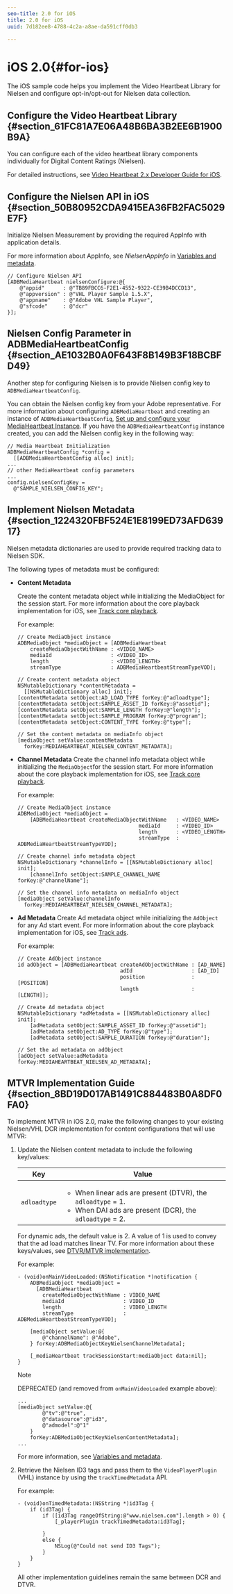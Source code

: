 ```yaml
---
seo-title: 2.0 for iOS
title: 2.0 for iOS
uuid: 7d182ee8-4788-4c2a-a8ae-da591cff0db3

---
```


# iOS 2.0{#for-ios}

The iOS sample code helps you implement the Video Heartbeat Library for Nielsen and configure opt-in/opt-out for Nielsen data collection.

## Configure the Video Heartbeat Library {#section_61FC81A7E06A48B6BA3B2EE6B1900B9A}

You can configure each of the video heartbeat library components individually for Digital Content Ratings (Nielsen).

For detailed instructions, see [Video Heartbeat 2.x Developer Guide for iOS](https://marketing.adobe.com/resources/help/en_US/sc/appmeasurement/hbvideo/ios_2.0/).

## Configure the Nielsen API in iOS {#section_50B80952CDA9415EA36FB2FAC5029E7F}

Initialize Nielsen Measurement by providing the required AppInfo with application details.

For more information about AppInfo, see *NielsenAppInfo* in [Variables and metadata](../dcr-vars-metadata.md). 

```
// Configure Nielsen API 
[ADBMediaHeartbeat nielsenConfigure:@{ 
    @"appid"      : @"TB89FBCC6-F2E1-4552-9322-CE39B4DCCD13", 
    @"appversion" : @"VHL Player Sample 1.5.X", 
    @"appname"    : @"Adobe VHL Sample Player", 
    @"sfcode"     : @"dcr" 
}];
```

## Nielsen Config Parameter in ADBMediaHeartbeatConfig {#section_AE1032B0A0F643F8B149B3F18BCBFD49}

Another step for configuring Nielsen is to provide Nielsen config key to `ADBMediaHeartbeatConfig`.

You can obtain the Nielsen config key from your Adobe representative. For more information about configuring `ADBMediaHeartbeat` and creating an instance of `ADBMediaHeartbeatConfig`, [Set up and configure your MediaHeartbeat Instance](https://marketing.adobe.com/resources/help/en_US/sc/appmeasurement/hbvideo/ios_2.0/t_vhl_set-up-vid-track-feat_ios.html). If you have the `ADBMediaHeartbeatConfig` instance created, you can add the Nielsen config key in the following way: 

```
// Media Heartbeat Initialization 
ADBMediaHeartbeatConfig *config =  
  [[ADBMediaHeartbeatConfig alloc] init]; 
... 
// other MediaHeartbeat config parameters 
... 
config.nielsenConfigKey =  
  @"SAMPLE_NIELSEN_CONFIG_KEY";
```

## Implement Nielsen Metadata {#section_1224320FBF524E1E8199ED73AFD63917}

Nielsen metadata dictionaries are used to provide required tracking data to Nielsen SDK.

The following types of metadata must be configured:

* **Content Metadata**

  Create the content metadata object while initializing the MediaObject for the session start. For more information about the core playback implementation for iOS, see [Track core playback](https://marketing.adobe.com/resources/help/en_US/sc/appmeasurement/hbvideo/ios_2.0/t_vhl_track-core-playback_ios.html).

  For example: 

  ```
  // Create MediaObject instance 
  ADBMediaObject *mediaObject = [ADBMediaHeartbeat  
      createMediaObjectWithName : <VIDEO_NAME> 
      mediaId                   : <VIDEO_ID> 
      length                    : <VIDEO_LENGTH> 
      streamType                : ADBMediaHeartbeatStreamTypeVOD]; 

  // Create content metadata object 
  NSMutableDictionary *contentMetadata =  
    [[NSMutableDictionary alloc] init]; 
  [contentMetadata setObject:AD_LOAD_TYPE forKey:@"adloadtype"]; 
  [contentMetadata setObject:SAMPLE_ASSET_ID forKey:@"assetid"]; 
  [contentMetadata setObject:SAMPLE_LENGTH forKey:@"length"]; 
  [contentMetadata setObject:SAMPLE_PROGRAM forKey:@"program"]; 
  [contentMetadata setObject:CONTENT_TYPE forKey:@"type"]; 

  // Set the content metadata on mediaInfo object 
  [mediaObject setValue:contentMetadata  
    forKey:MEDIAHEARTBEAT_NIELSEN_CONTENT_METADATA]; 
  ```

* **Channel Metadata** Create the channel info metadata object while initializing the `MediaObject`for the session start. For more information about the core playback implementation for iOS, see [Track core playback](https://marketing.adobe.com/resources/help/en_US/sc/appmeasurement/hbvideo/ios_2.0/t_vhl_track-core-playback_ios.html).

  For example: 

  ```
  // Create MediaObject instance 
  ADBMediaObject *mediaObject =  
      [ADBMediaHeartbeat createMediaObjectWithName   : <VIDEO_NAME> 
                                         mediaId     : <VIDEO_ID> 
                                         length      : <VIDEO_LENGTH> 
                                         streamType  : ADBMediaHeartbeatStreamTypeVOD]; 

  // Create channel info metadata object 
  NSMutableDictionary *channelInfo = [[NSMutableDictionary alloc] init]; 
      [channelInfo setObject:SAMPLE_CHANNEL_NAME forKey:@"channelName"]; 

  // Set the channel info metadata on mediaInfo object 
  [mediaObject setValue:channelInfo  
    forKey:MEDIAHEARTBEAT_NIELSEN_CHANNEL_METADATA];
  ```

* **Ad Metadata** Create Ad metadata object while initializing the `AdObject` for any Ad start event. For more information about the core playback implementation for iOS, see [Track ads](https://marketing.adobe.com/resources/help/en_US/sc/appmeasurement/hbvideo/ios_2.0/t_vhl_track-ads_ios.html).

  For example: 

  ```
  // Create AdObject instance 
  id adObject = [ADBMediaHeartbeat createAdObjectWithName : [AD_NAME] 
                                   adId                   : [AD_ID] 
                                   position               : [POSITION] 
                                   length                 : [LENGTH]]; 

  // Create Ad metadata object 
  NSMutableDictionary *adMetadata = [[NSMutableDictionary alloc] init]; 
      [adMetadata setObject:SAMPLE_ASSET_ID forKey:@"assetid"]; 
      [adMetadata setObject:AD_TYPE forKey:@"type"]; 
      [adMetadata setObject:SAMPLE_DURATION forKey:@"duration"]; 

  // Set the ad metadata on adObject 
  [adObject setValue:adMetadata forKey:MEDIAHEARTBEAT_NIELSEN_AD_METADATA];
  ```

## MTVR Implementation Guide {#section_8BD19D017AB1491C884483B0A8DF0FA0}

To implement MTVR in iOS 2.0, make the following changes to your existing Nielsen/VHL DCR implementation for content configurations that will use MTVR:

1. Update the Nielsen content metadata to include the following key/values:

   | Key | Value |
   | --- | --- |
   | `adloadtype` | <ul> <li>When linear ads are present (DTVR), the `adloadtype` = 1.  </li> <li>When DAI ads are present (DCR), the `adloadtype` = 2.  </li> </ul> | 

   For dynamic ads, the default value is 2. A value of 1 is used to convey that the ad load matches linear TV. For more information about these keys/values, see [DTVR/MTVR implementation](../../nielsen-partnership/dcr-impl/dcr-dtvr.md).

   For example: 

   ```
   - (void)onMainVideoLoaded:(NSNotification *)notification { 
       ADBMediaObject *mediaObject =  
         [ADBMediaHeartbeat  
           createMediaObjectWithName : VIDEO_NAME 
           mediaId                   : VIDEO_ID 
           length                    : VIDEO_LENGTH 
           streamType                : ADBMediaHeartbeatStreamTypeVOD]; 

       [mediaObject setValue:@{ 
           @"channelName": @"Adobe", 
       } forKey:ADBMediaObjectKeyNielsenChannelMetadata]; 

       [_mediaHeartbeat trackSessionStart:mediaObject data:nil]; 
   }
   ```

   >[!NOTE]
   >
   >DEPRECATED (and removed from `onMainVideoLoaded` example above): 

   ```
   ... 
   [mediaObject setValue:@{ 
           @"tv":@"true", 
           @"datasource":@"id3", 
           @"admodel":@"1" 
       } 
       forKey:ADBMediaObjectKeyNielsenContentMetadata]; 
   ...
   ```

   For more information, see [Variables and metadata](../dcr-vars-metadata.md). 

1. Retrieve the Nielsen ID3 tags and pass them to the `VideoPlayerPlugin` (VHL) instance by using the `trackTimedMetadata` API.

   For example: 

   ```
   - (void)onTimedMetadata:(NSString *)id3Tag { 
       if (id3Tag) { 
           if ([id3Tag rangeOfString:@"www.nielsen.com"].length > 0) { 
               [_playerPlugin trackTimedMetadata:id3Tag]; 

           } 
           else { 
               NSLog(@"Could not send ID3 Tags"); 
           } 
       } 
   }
   ```

   All other implementation guidelines remain the same between DCR and DTVR.


